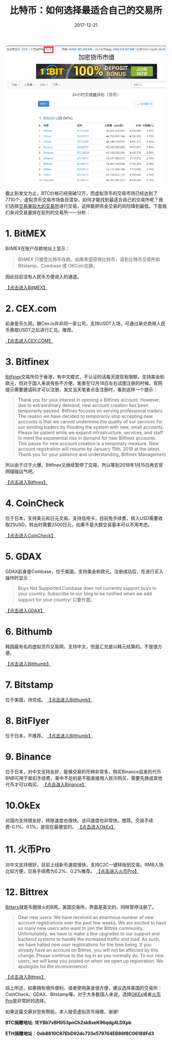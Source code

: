 ﻿---
layout: post
title: 比特币：如何选择最适合自己的交易所
date: 2017-12-21
categories: [blog ]
tags: [btc, think, ]
description: 比特币市场鱼目混杂，如何找到适合自己的交易所呢？
---

![交易量较大的交易所](images/20171221btcmarket.png)

截止到发文为止，BTC价格已经突破12万，而虚拟货币的交易市场已经达到了7710个，虚拟货币交易市场鱼目混杂，如何才能找到最适合自己的交易所呢？我们选择[交易量较大的交易所](https://coinmarketcap.com/zh/currencies/volume/24-hour/)进行交易，这样能把资金交易的风险降到最低。下面我们来对交易量排在前列的交易所一一分析：

# 1. BitMEX

BitMEX在账户存款地址上显示：
>BitMEX 只接受比特币存款。如果希望获得比特币，请到比特币交易所如 Bitstamp、Coinbase 或 OKCoin兑换。

因此目前没有人民币方便进入的通道。

[【点击进入BitMEX】](https://www.bitmex.com/register/Ijh2qZ)


# 2. CEX.com

前身是币久网，跟Cex.io并非同一家公司，支持USDT入场，可通过承兑商用人民币换取USDT之后进行汇兑。推荐。

[【点击进入CEX.COM】](http://t.cn/RTevP9D)

# 3. Bitfinex
[Bitfinex](https://www.bitfinex.com/)交易所位于香港，有中文模式，不认证的话每天提现有限额，支持美金和欧元，但对于国人来说有些不方便。笔者在12月18日左右试图注册的时候，官网提示需要邀请码才可以注册，发文当天笔者点击注册时，看到这样一个提示：
>Thank you for your interest in opening a Bitfinex account. However, due to extraordinary demand, new account creation has been temporarily paused.
>Bitfinex focuses on serving professional traders. The reason we have decided to temporarily stop accepting new accounts is that we cannot undermine the quality of our services for our existing traders by flooding the system with new, small accounts.
>Please be patient while we expand infrastructure, services, and staff to meet the exponential rise in demand for new Bitfinex accounts.
>This pause for new account creation is a temporary measure. New account registration will resume by January 15th, 2018 at the latest.
>Thank you for your patience and understanding,
>Bitfinex Management

所以由于过于火爆，Bitfinex又继续暂停了交易，所以等到2018年1月15日再去官网碰碰运气吧。

[【点击进入Bitfinex】](https://www.bitfinex.com)

# 4. CoinCheck

位于日本，支持美元和日元交易，支持信用卡，目前免手续费，转入USD需要收取25USD，转出时需要2500日元，如果不是大额交易基本可以不用考虑。

[【点击进入CoinCheck】](https://coincheck.com/?c=r2H7I4J1t5Y)

# 5. GDAX

GDAX前身是Coinbase，位于美国，支持美金和欧元。注册成功后，在进行买入操作时显示：

>Buys Not Supported
Coinbase does not currently support buys in your country. Subscribe to our blog to be notified when we add support for your country!
只要作罢。

[【点击进入GDAX】](https://www.gdax.com/)

# 6. Bithumb

韩国最有名的虚拟货币交易网，支持中文，但是汇兑是以韩元结算的。不是很方便。

[【点击进入Bitthumb】](https://www.gdax.com/)

# 7. Bitstamp
位于美国，待完成。
[【点击进入Bitthumb】](https://www.gdax.com/)

# 8. BitFlyer
位于日本，不推荐。
[【点击进入Bitthumb】](https://www.gdax.com/)

# 9. Binance

位于日本，对中文支持友好，能够交易的币种非常多，购买Binance自发的代币BNB可用于抵扣手续费，美中不足的是不能直接用人民币购买，需要先换成其他代币才可以购买。
[【点击进入Binance】](https://www.binance.com/?ref=12303691)

# 10.OkEx
对国内支持很友好，转账速度也很快。访问速度也非常快。推荐。交易手续费-0.1%、0.1%，是现在最便宜的。
[【点击进入OkEx】](https://www.okex.com/share/invite/flyiVZ.do)

# 11. 火币Pro
对中文支持很好，目前上线新币速度很快，支持C2C一键转账到交易。RMB入场比较方便，交易手续费为0.2%、0.2%推荐。
[【点击进入火币Pro】](https://www.huobi.pro/zh-cn/)

# 12. Bittrex

[Bitterx](https://www.Bittrex.com)就是币圈很火的B网，美国交易所，界面是英文的。同样暂停注册了。
>Dear new users:
>We have received an enormous number of new account registrations over the past few weeks.  We are excited to have so many new users who want to join the Bittrex community.  Unfortunately, we have to make a few upgrades to our support and backend systems to handle the increased traffic and load.  As such, we have halted new user registrations for the time being.  If you already have an account on Bittrex, you will not be affected by this change.  Please continue to the log in as you normally do.
>To our new users, we will keep you posted on when we open up registration.  We apologize for the inconvenience!

[【点击进入Bittrex】](https://www.Bittrex.com)

综上所述，如果拥有境外便利、或者使用美金很方便，建议选择美国的交易所：CoinCheck、GDAX、Bitstamp等。对于大多数国人来说，选择[OKEx]((https://www.okex.com/share/invite/flyiVZ.do))或者[火币Pro](https://www.huobi.pro/zh-cn/)是非常好的选择。

如果这篇文章对您有帮助，本人接受虚拟货币捐赠，谢谢!

**BTC捐赠地址: 1EYBb7vBH953pnCh2sk8xeK96qdg4LDXpb**

**ETH捐赠地址：0xb8810C87EbD92dc733e579764EB86f8C06188Fd3**